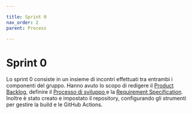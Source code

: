 ```yaml
---

title: Sprint 0
nav_order: 2
parent: Process

---
```


# Sprint 0

Lo sprint 0 consiste in un insieme di incontri effettuati tra entrambi i componenti del gruppo.
Hanno avuto lo scopo di redigere il [Product Backlog](product_backlog.md), definire il [Processo di sviluppo ](../report/processo_di_sviluppo.md)
e la [Requirement Specification](../report/requirement_specification.md). Inoltre è stato creato e impostato il repository,
configurando gli strumenti per gestire la build e le GitHub Actions.
